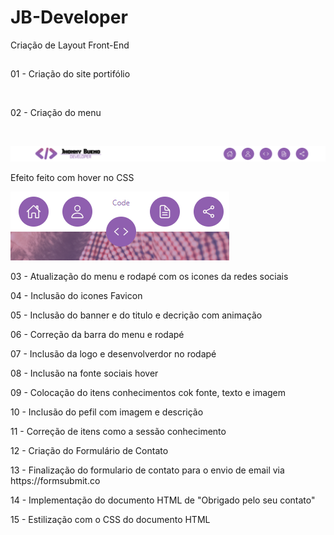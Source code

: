 # JB-Developer
Criação de Layout Front-End
##
<p>01 - Criação do site portifólio</p>
<br>
<p>02 - Criação do menu</P>
<br>
<p align="center">
    <img src="https://github.com/Jhonnyrbueno/JB-Developer/blob/main/Imagens-construcao/Menu.com.logo.PNG">
    <p>Efeito feito com hover no CSS</p>
    <img src="https://github.com/Jhonnyrbueno/JB-Developer/blob/main/Imagens-construcao/Menu.png">
<p>03 - Atualização do menu e rodapé com os icones da redes sociais</p>
<p>04 - Inclusão do icones Favicon</p>
<p>05 - Inclusão do banner e do titulo e decrição com animação</p>
<p>06 - Correção da barra do menu e rodapé</p>
<p>07 - Inclusão da logo e desenvolverdor no rodapé</p>
<p>08 - Inclusão na fonte sociais hover</p>
<p>09 - Colocação do itens conhecimentos cok fonte, texto e imagem</p>
<p>10 - Inclusão do pefil com imagem e descrição</P>
<p>11 - Correção de itens como a sessão conhecimento</P>
<p>12 - Criação do Formulário de Contato</p>
<p>13 - Finalização do formulario de contato para o envio de email via https://formsubmit.co</p>
<p>14 - Implementação do documento HTML de "Obrigado pelo seu contato"</p>
<p>15 - Estilização com o CSS do documento HTML</p>
